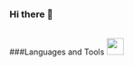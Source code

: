 ### Hi there 👋

<br/>
###Languages and Tools
  <img src="https://cdn.jsdelivr.net/gh/devicons/devicon/icons/python/python-original.svg" alight="left" width='30px' style="padding-right:10px;"/>
<br/>

<!--
**VladBanasko/VladBanasko** is a ✨ _special_ ✨ repository because its `README.md` (this file) appears on your GitHub profile.

Here are some ideas to get you started:

- 🔭 I’m currently working on ...
- 🌱 I’m currently learning ...
- 👯 I’m looking to collaborate on ...
- 🤔 I’m looking for help with ...
- 💬 Ask me about ...
- 📫 How to reach me: ...
- 😄 Pronouns: ...
- ⚡ Fun fact: ...
-->
